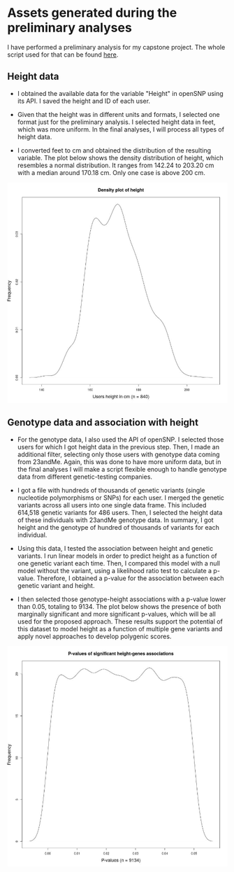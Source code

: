 # Assets generated during the preliminary analyses

I have performed a preliminary analysis for my capstone project. The whole script used for that can be found [here](https://github.com/dtortosa/capstone_project/blob/f4b446cda1417e4c871ad62baf4865bedb6ced77/scripts/assets_script_v1.R).


## Height data
	
- I obtained the available data for the variable "Height" in openSNP using its API. I saved the height and ID of each user. 

- Given that the height was in different units and formats, I selected one format just for the preliminary analysis. I selected height data in feet, which was more uniform. In the final analyses, I will process all types of height data. 

- I converted feet to cm and obtained the distribution of the resulting variable. The plot below shows the density distribution of height, which resembles a normal distribution. It ranges from 142.24 to 203.20 cm with a median around 170.18 cm. Only one case is above 200 cm.

![](/results/prelim_results/height_density_plot.jpeg)


## Genotype data and association with height

- For the genotype data, I also used the API of openSNP. I selected those users for which I got height data in the previous step. Then, I made an additional filter, selecting only those users with genotype data coming from 23andMe. Again, this was done to have more uniform data, but in the final analyses I will make a script flexible enough to handle genotype data from different genetic-testing companies.

- I got a file with hundreds of thousands of genetic variants (single nucleotide polymorphisms or SNPs) for each user. I merged the genetic variants across all users into one single data frame. This included 614,518 genetic variants for 486 users. Then, I selected the height data of these individuals with 23andMe genotype data. In summary, I got height and the genotype of hundred of thousands of variants for each individual. 

- Using this data, I tested the association between height and genetic variants. I run linear models in order to predict height as a function of one genetic variant each time. Then, I compared this model with a null model without the variant, using a likelihood ratio test to calculate a p-value. Therefore, I obtained a p-value for the association between each genetic variant and height.

- I then selected those genotype-height associations with a p-value lower than 0.05, totaling to 9134. The plot below shows the presence of both marginally significant and more significant p-values, which will be all used for the proposed approach. These results support the potential of this dataset to model height as a function of multiple gene variants and apply novel approaches to develop polygenic scores.

![](/results/prelim_results/signi_results_density_plot.jpeg)